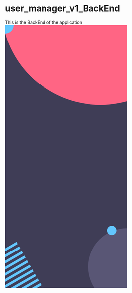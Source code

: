 # user_manager_v1_BackEnd
This is the BackEnd of the application
![alt text](https://github.com/JaysonMnguni/user_manager_android_app_project/blob/main/alt_bg_img.png)
